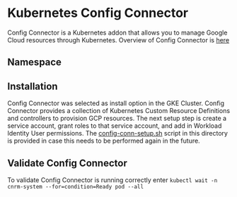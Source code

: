 # Kubernetes Config Connector

Config Connector is a Kubernetes addon that allows you to manage Google Cloud resources through Kubernetes.  Overview of Config Connector is [here](https://cloud.google.com/config-connector/docs/overview)

## Namespace


## Installation
Config Connector was selected as install option in the GKE Cluster.  Config Connector provides a collection of Kubernetes Custom Resource Definitions and controllers to provision GCP resources.  The next setup step is create a service account, grant roles to that service account, and add in Workload Identity User permissions.  The [config-conn-setup.sh](config-conn-setup.sh) script in this directory is provided in case this needs to be performed again in the future.

## Validate Config Connector

To validate Config Connector is running correctly enter `kubectl wait -n cnrm-system --for=condition=Ready pod --all`
